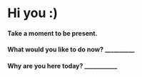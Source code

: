 # Hi you :)


#### Take a moment to be present.

#### What would you like to do now? __________

#### Why are you here today?  ___________
